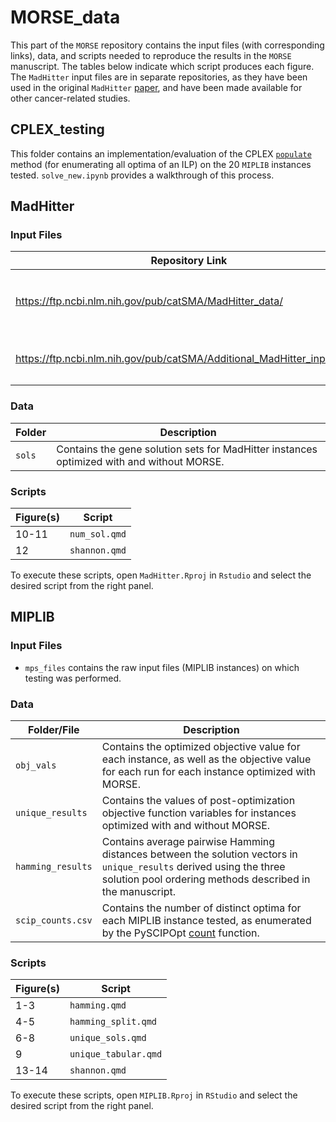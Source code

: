 # MORSE_data
This part of the `MORSE` repository contains the input files (with corresponding links), data, and scripts needed to reproduce the results in the `MORSE` manuscript. The tables below indicate which script produces each figure. The `MadHitter` input files are in separate repositories, as they have been used in the original `MadHitter` [paper](https://www.nature.com/articles/s41467-022-29154-2), and have been made available for other cancer-related studies.

## CPLEX_testing
This folder contains an implementation/evaluation of the CPLEX [`populate`](https://www.ibm.com/docs/en/icos/22.1.1?topic=pool-algorithm-populate-procedure) method (for enumerating all optima of an ILP) on the 20 `MIPLIB` instances tested. `solve_new.ipynb` provides a walkthrough of this process.


## MadHitter

### Input Files
|Repository Link|Datasets|
|---------------|--------|
|https://ftp.ncbi.nlm.nih.gov/pub/catSMA/MadHitter_data/|`EMTAB6149`, `GSE103322`, `GSE70630`, `GSE84465`, `GSE89567`|
|https://ftp.ncbi.nlm.nih.gov/pub/catSMA/Additional_MadHitter_input_files/|`GSE117570`, `GSE127465`, `GSE147082`, `GSE162708`|

### Data
|Folder|Description|
|------|-----------|
|`sols`|Contains the gene solution sets for MadHitter instances optimized with and without MORSE.| 

### Scripts
|Figure(s)|Script|
|---------|------|
|10-11     |`num_sol.qmd`|
|12       |`shannon.qmd`|

To execute these scripts, open `MadHitter.Rproj` in `Rstudio` and select the desired script from the right panel.


## MIPLIB

### Input Files
- `mps_files` contains the raw input files (MIPLIB instances) on which testing was performed.

### Data
|Folder/File|Description|
|------|-----------|
|`obj_vals`|Contains the optimized objective value for each instance, as well as the objective value for each run for each instance optimized with MORSE. 
|`unique_results`| Contains the values of post-optimization objective function variables for instances optimized with and without MORSE.|
|`hamming_results`| Contains average pairwise Hamming distances between the solution vectors in `unique_results` derived using the three solution pool ordering methods described in the manuscript.|
|`scip_counts.csv` | Contains the number of distinct optima for each MIPLIB instance tested, as enumerated by the PySCIPOpt [count](https://scipopt.github.io/PySCIPOpt/docs/html/classpyscipopt_1_1scip_1_1Model.html#a5eb880efb244834d39c062297388252b) function.|


### Scripts
|Figure(s)|Script|
|---------|------|
|1-3      |`hamming.qmd`|
|4-5      |`hamming_split.qmd`|
|6-8      |`unique_sols.qmd`|
|9        |`unique_tabular.qmd`|
|13-14    |`shannon.qmd`|

To execute these scripts, open `MIPLIB.Rproj` in `RStudio` and select the desired script from the right panel.